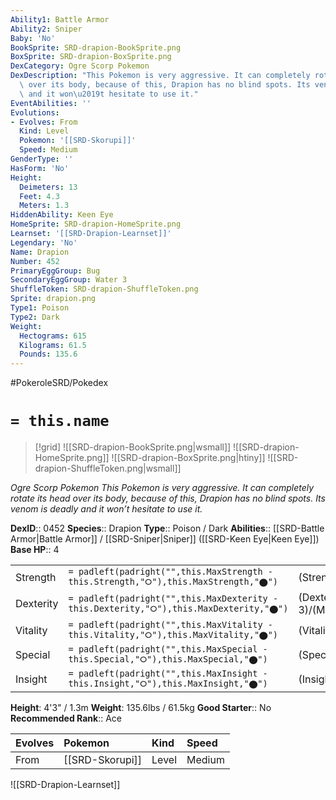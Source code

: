 ```yaml
---
Ability1: Battle Armor
Ability2: Sniper
Baby: 'No'
BookSprite: SRD-drapion-BookSprite.png
BoxSprite: SRD-drapion-BoxSprite.png
DexCategory: Ogre Scorp Pokemon
DexDescription: "This Pokemon is very aggressive. It can completely rotate its head\
  \ over its body, because of this, Drapion has no blind spots. Its venom is deadly\
  \ and it won\u2019t hesitate to use it."
EventAbilities: ''
Evolutions:
- Evolves: From
  Kind: Level
  Pokemon: '[[SRD-Skorupi]]'
  Speed: Medium
GenderType: ''
HasForm: 'No'
Height:
  Deimeters: 13
  Feet: 4.3
  Meters: 1.3
HiddenAbility: Keen Eye
HomeSprite: SRD-drapion-HomeSprite.png
Learnset: '[[SRD-Drapion-Learnset]]'
Legendary: 'No'
Name: Drapion
Number: 452
PrimaryEggGroup: Bug
SecondaryEggGroup: Water 3
ShuffleToken: SRD-drapion-ShuffleToken.png
Sprite: drapion.png
Type1: Poison
Type2: Dark
Weight:
  Hectograms: 615
  Kilograms: 61.5
  Pounds: 135.6
---
```


#PokeroleSRD/Pokedex

# `= this.name`

> [!grid]
> ![[SRD-drapion-BookSprite.png|wsmall]]
> ![[SRD-drapion-HomeSprite.png]]
> ![[SRD-drapion-BoxSprite.png|htiny]]
> ![[SRD-drapion-ShuffleToken.png|wsmall]]


*Ogre Scorp Pokemon*
*This Pokemon is very aggressive. It can completely rotate its head over its body, because of this, Drapion has no blind spots. Its venom is deadly and it won’t hesitate to use it.*

**DexID**:: 0452
**Species**:: Drapion
**Type**:: Poison / Dark
**Abilities**:: [[SRD-Battle Armor|Battle Armor]] / [[SRD-Sniper|Sniper]] ([[SRD-Keen Eye|Keen Eye]])
**Base HP**:: 4

|           |                                                                                        |                                          |
| --------- | -------------------------------------------------------------------------------------- | ---------------------------------------- |
| Strength  | `= padleft(padright("",this.MaxStrength - this.Strength,"⭘"),this.MaxStrength,"⬤")`    | (Strength::2)/(MaxStrength::5)   |
| Dexterity | `= padleft(padright("",this.MaxDexterity - this.Dexterity,"⭘"),this.MaxDexterity,"⬤")` | (Dexterity:: 3)/(MaxDexterity::6) |
| Vitality  | `= padleft(padright("",this.MaxVitality - this.Vitality,"⭘"),this.MaxVitality,"⬤")`    | (Vitality::3)/(MaxVitality::6)   |
| Special   | `= padleft(padright("",this.MaxSpecial - this.Special,"⭘"),this.MaxSpecial,"⬤")`       | (Special::2)/(MaxSpecial::4)     |
| Insight   | `= padleft(padright("",this.MaxInsight - this.Insight,"⭘"),this.MaxInsight,"⬤")`       | (Insight::2)/(MaxInsight::5)     |

**Height**: 4'3" / 1.3m
**Weight**: 135.6lbs / 61.5kg
**Good Starter**:: No
**Recommended Rank**:: Ace

| Evolves   | Pokemon         | Kind   | Speed   |
|:----------|:----------------|:-------|:--------|
| From      | [[SRD-Skorupi]] | Level  | Medium  |

![[SRD-Drapion-Learnset]]